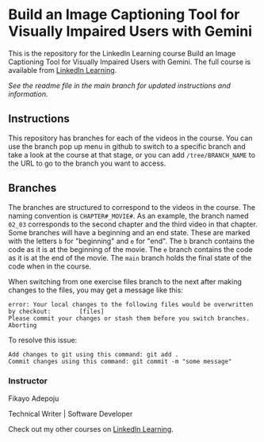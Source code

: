 # Build an Image Captioning Tool for Visually Impaired Users with Gemini
This is the repository for the LinkedIn Learning course Build an Image Captioning Tool for Visually Impaired Users with Gemini. The full course is available from [LinkedIn Learning][lil-course-url].

_See the readme file in the main branch for updated instructions and information._
## Instructions
This repository has branches for each of the videos in the course. You can use the branch pop up menu in github to switch to a specific branch and take a look at the course at that stage, or you can add `/tree/BRANCH_NAME` to the URL to go to the branch you want to access.

## Branches
The branches are structured to correspond to the videos in the course. The naming convention is `CHAPTER#_MOVIE#`. As an example, the branch named `02_03` corresponds to the second chapter and the third video in that chapter. 
Some branches will have a beginning and an end state. These are marked with the letters `b` for "beginning" and `e` for "end". The `b` branch contains the code as it is at the beginning of the movie. The `e` branch contains the code as it is at the end of the movie. The `main` branch holds the final state of the code when in the course.

When switching from one exercise files branch to the next after making changes to the files, you may get a message like this:

    error: Your local changes to the following files would be overwritten by checkout:        [files]
    Please commit your changes or stash them before you switch branches.
    Aborting

To resolve this issue:
	
    Add changes to git using this command: git add .
	Commit changes using this command: git commit -m "some message"

### Instructor

Fikayo Adepoju

Technical Writer | Software Developer                 

Check out my other courses on [LinkedIn Learning](https://www.linkedin.com/learning/instructors/fikayo-adepoju?u=104).


[0]: # (Replace these placeholder URLs with actual course URLs)

[lil-course-url]: https://www.linkedin.com/learning/build-an-image-captioning-tool-for-visually-impaired-users-with-gemini
[lil-thumbnail-url]: https://media.licdn.com/dms/image/D560DAQHvLDVro1C27Q/learning-public-crop_675_1200/0/1715978287117?e=2147483647&v=beta&t=mPW4isxbzts-zauVcIBJp8wytJhBogouPsZtaIzR8Fg


